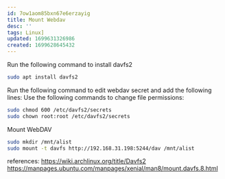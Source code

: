 ```yaml
---
id: 7ow1aom85bxn67e6erzayig
title: Mount Webdav
desc: ''
tags: Linux]
updated: 1699631326986
created: 1699628645432
---
```

Run the following command to install davfs2

```bash
sudo apt install davfs2
```

Run the following command to edit webdav secret and add the following lines:
Use the following commands to change file permissions:

```bash
sudo chmod 600 /etc/davfs2/secrets
sudo chown root:root /etc/davfs2/secrets
```

Mount WebDAV

```bash
sudo mkdir /mnt/alist
sudo mount -t davfs http://192.168.31.198:5244/dav /mnt/alist
```

references:
<https://wiki.archlinux.org/title/Davfs2>
<https://manpages.ubuntu.com/manpages/xenial/man8/mount.davfs.8.html>
